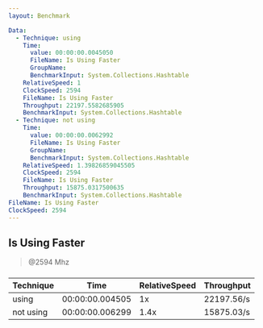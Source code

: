 ```yaml
---
layout: Benchmark

Data: 
  - Technique: using
    Time: 
      value: 00:00:00.0045050
      FileName: Is Using Faster
      GroupName: 
      BenchmarkInput: System.Collections.Hashtable
    RelativeSpeed: 1
    ClockSpeed: 2594
    FileName: Is Using Faster
    Throughput: 22197.5582685905
    BenchmarkInput: System.Collections.Hashtable
  - Technique: not using
    Time: 
      value: 00:00:00.0062992
      FileName: Is Using Faster
      GroupName: 
      BenchmarkInput: System.Collections.Hashtable
    RelativeSpeed: 1.39826859045505
    ClockSpeed: 2594
    FileName: Is Using Faster
    Throughput: 15875.0317500635
    BenchmarkInput: System.Collections.Hashtable
FileName: Is Using Faster
ClockSpeed: 2594
---
```

Is Using Faster
---------------
> @2594 Mhz


### 


|Technique|Time           |RelativeSpeed|Throughput|
|---------|---------------|-------------|----------|
|using    |00:00:00.004505|1x           |22197.56/s|
|not using|00:00:00.006299|1.4x         |15875.03/s|
